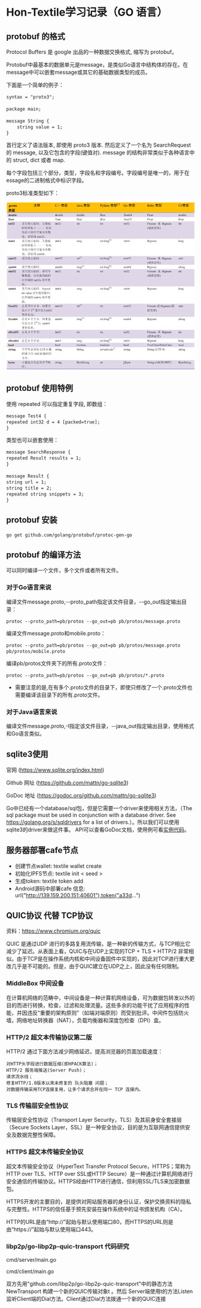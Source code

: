# Hon-Textile学习记录（GO 语言）
## protobuf  的格式
Protocol Buffers 是 google 出品的一种数据交换格式, 缩写为 protobuf。

Protobuf中最基本的数据单元是message，是类似Go语言中结构体的存在。在message中可以嵌套message或其它的基础数据类型的成员。

下面是一个简单的例子：
```
syntax = "proto3";

package main;

message String {
    string value = 1;
}
```
首行定义了语法版本, 即使用 proto3 版本. 然后定义了一个名为 SearchRequest 的 message, 以及它包含的字段(键值对). message 的结构非常类似于各种语言中的 struct, dict 或者 map.

每个字段包括三个部分，类型，字段名和字段编号。字段编号是唯一的，用于在essage的二进制格式中标识字段。 

proto3标准类型如下：

![proto3标准类型](/pictures/proto3标准类型.png "proto3标准类型")

## protobuf 使用特例
使用 repeated 可以指定重复字段, 即数组：

    message Test4 {
    repeated int32 d = 4 [packed=true];
    }

类型也可以嵌套使用：

    message SearchResponse {
    repeated Result results = 1;
    }

    message Result {
    string url = 1;
    string title = 2;
    repeated string snippets = 3;
    }

## protobuf 安装
    go get github.com/golang/protobuf/protoc-gen-go

## protobuf 的编译方法
可以同时编译一个文件，多个文件或者所有文件。
### 对于Go语言来说
编译文件message.proto,--proto_path指定该文件目录，--go_out指定输出目录：

    protoc --proto_path=pb/protos --go_out=pb pb/protos/message.proto

编译文件message.proto和mobile.proto：

    protoc --proto_path=pb/protos --go_out=pb pb/protos/message.proto pb/protos/mobile.proto

编译pb/protos文件夹下的所有.proto文件：

    protoc --proto_path=pb/protos --go_out=pb pb/protos/*.proto
* 需要注意的是,在有多个.proto文件的目录下，即使只修改了一个.proto文件也需要编译该目录下的所有.proto文件。
### 对于Java语言来说
编译文件message.proto,-I指定该文件目录，--java_out指定输出目录，使用格式和Go语言类似。

## sqlite3使用
官网 (https://www.sqlite.org/index.html)

Github 网址 (https://github.com/mattn/go-sqlite3)

GoDoc  地址 (https://godoc.org/github.com/mattn/go-sqlite3)

Go中已经有一个database/sql包，但是它需要一个driver来使用相关方法，（The sql package must be used in conjunction with a database driver. See <https://golang.org/s/sqldrivers> for a list of drivers.）。所以我们可以使用sqlite3的driver来做这件事。
API可以查看GoDoc文档，使用例可看[实例代码](https://github.com/GMXiao/Linux-Learning/blob/master/%E7%9B%B8%E5%85%B3%E6%96%87%E6%A1%A3/sqlOpt.go)。

## 服务器部署cafe节点
* 创建节点wallet: textile wallet create
* 初始化IPFS节点: textile init < seed >
* 生成token: textile token add
* Android源码中部署cafe 信息: url("http://139.159.200.151:40601"),token("a33d...")

## QUIC协议 代替 TCP协议
资料：https://www.chromium.org/quic

QUIC 是通过UDP 进行的多路复用流传输，是一种新的传输方式，与TCP相比它减少了延迟。从表面上看，QUIC与在UDP上实现的TCP + TLS + HTTP/2 非常相似。由于TCP是在操作系统内核和中间设备固件中实现的，因此对TCP进行重大更改几乎是不可能的。但是，由于QUIC建立在UDP之上，因此没有任何限制。

### MiddleBox 中间设备
在计算机网络的范畴中，中间设备是一种计算机网络设备，可为数据包转发以外的目的而进行转换，检查，过滤和处理流量。这些多余的功能干扰了应用程序的性能，并因违反“重要的架构原则”（如端对端原则）而受到批评。中间件包括防火墙，网络地址转换器（NAT），负载均衡器和深度包检查（DPI）盒。


### HTTP/2 超文本传输协议第二版
HTTP/2 通过下面方法减少网络延迟，提高浏览器的页面加载速度：

    对HTTP头字段进行数据压缩(即HPACK算法)；
    HTTP/2 服务端推送(Server Push)；
    请求流水线；
    修复HTTP/1.0版本以来未修复的 队头阻塞 问题；
    对数据传输采用TCP连接复用，让多个请求合并在同一 TCP 连接内。
### TLS 传输层安全性协议
传输层安全性协议（Transport Layer Security，TLS）及其前身安全套接层（Secure Sockets Layer，SSL）是一种安全协议，目的是为互联网通信提供安全及数据完整性保障。

### HTTPS 超文本传输安全协议
超文本传输安全协议（HyperText Transfer Protocol Secure，HTTPS；常称为HTTP over TLS、HTTP over SSL或HTTP Secure）是一种通过计算机网络进行安全通信的传输协议。HTTPS经由HTTP进行通信，但利用SSL/TLS来加密数据包。

HTTPS开发的主要目的，是提供对网站服务器的身份认证，保护交换资料的隐私与完整性。HTTPS的信任基于预先安装在操作系统中的证书颁发机构（CA）。

HTTP的URL是由“http://”起始与默认使用端口80，而HTTPS的URL则是由“https://”起始与默认使用端口443。

### libp2p/go-libp2p-quic-transport 代码研究
cmd/server/main.go

cmd/client/main.go

双方先用"github.com/libp2p/go-libp2p-quic-transport"中的静态方法 NewTransport 构建一个新的QUIC传输对象t 。然后 Server端使用t的方法Listen监听Client端的Dial方法。Client通过Dial方法拨通一个新的QUIC连接



